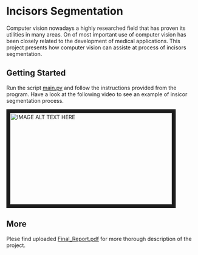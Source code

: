 # Incisors Segmentation

Computer vision nowadays a highly researched field that has proven its utilities in many areas. On of most important use of computer vision has been closely related to the development of medical applications. This project presents how computer vision can assiste at process of incisors segmentation. 

## Getting Started
Run the script [main.py](https://github.com/matejjeglic/Incisor_Segmentation/blob/master/main.py) and follow the instructions provided from the program. Have a look at the following video to see an example of insicor segmentation process.

<a href="https://www.youtube.com/watch?v=poiAECrGGDs&feature=youtu.be
" target="_blank"><img src="https://github.com/matejjeglic/Incisor_Segmentation/blob/master/Project_Data/_Data/Report_Figures/youtube_img.PNG" 
alt="IMAGE ALT TEXT HERE" width="426" height="240" border="10" /></a>


## More
Plese find uploaded [Final_Report.pdf](https://github.com/matejjeglic/Incisor_Segmentation/blob/master/Final_Report.pdf) for more thorough description of the project. 

